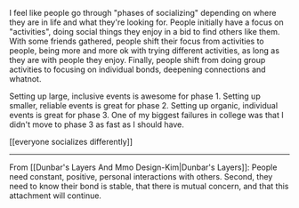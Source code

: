 I feel like people go through "phases of socializing" depending on where they are in life and what they're looking for. People initially have a focus on "activities", doing social things they enjoy in a bid to find others like them. With some friends gathered, people shift their focus from activities to people, being more and more ok with trying different activities, as long as they are with people they enjoy. Finally, people shift from doing group activities to focusing on individual bonds, deepening connections and whatnot.

Setting up large, inclusive events is awesome for phase 1. Setting up smaller, reliable events is great for phase 2. Setting up organic, individual events is great for phase 3. One of my biggest failures in college was that I didn't move to phase 3 as fast as I should have.

[[everyone socializes differently]]

-----

From [[Dunbar's Layers And Mmo Design-Kim|Dunbar's Layers]]:  People need constant, positive, personal interactions with others. Second, they need to know their bond is stable, that there is mutual concern, and that this attachment will continue.
